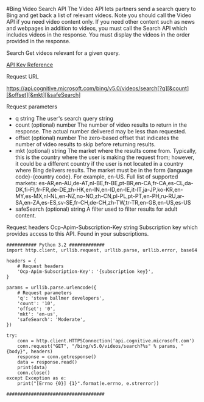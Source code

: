 #Bing Video Search API
The Video API lets partners send a search query to Bing and get back a list of relevant videos. Note you should call the Video API if you need video content only. If you need other content such as news and webpages in addition to videos, you must call the Search API which includes videos in the response. You must display the videos in the order provided in the response.

Search
Get videos relevant for a given query.

[API Key Reference](https://dev.cognitive.microsoft.com/docs/services/56b43f3ccf5ff8098cef3809/operations/56b440d2cf5ff8098cef380b)

Request URL

https://api.cognitive.microsoft.com/bing/v5.0/videos/search[?q][&count][&offset][&mkt][&safeSearch]

Request parameters
- q string The user's search query string
- count (optional) number The number of video results to return in the response. The actual number delivered may be less than requested.
- offset (optional) number The zero-based offset that indicates the number of video results to skip before returning results.
- mkt (optional) string The market where the results come from. Typically, this is the country where the user is making the request from; however, it could be a different country if the user is not located in a country where Bing delivers results. The market must be in the form {language code}-{country code}. For example, en-US. 
Full list of supported markets: 
es-AR,en-AU,de-AT,nl-BE,fr-BE,pt-BR,en-CA,fr-CA,es-CL,da-DK,fi-FI,fr-FR,de-DE,zh-HK,en-IN,en-ID,en-IE,it-IT,ja-JP,ko-KR,en-MY,es-MX,nl-NL,en-NZ,no-NO,zh-CN,pl-PL,pt-PT,en-PH,ru-RU,ar-SA,en-ZA,es-ES,sv-SE,fr-CH,de-CH,zh-TW,tr-TR,en-GB,en-US,es-US
- safeSearch (optional) string A filter used to filter results for adult content.

Request headers
Ocp-Apim-Subscription-Key string Subscription key which provides access to this API. Found in your subscriptions.

~~~~
########### Python 3.2 #############
import http.client, urllib.request, urllib.parse, urllib.error, base64

headers = {
    # Request headers
    'Ocp-Apim-Subscription-Key': '{subscription key}',
}

params = urllib.parse.urlencode({
    # Request parameters
    'q': 'steve ballmer developers',
    'count': '10',
    'offset': '0',
    'mkt': 'en-us',
    'safeSearch': 'Moderate',
})

try:
    conn = http.client.HTTPSConnection('api.cognitive.microsoft.com')
    conn.request("GET", "/bing/v5.0/videos/search?%s" % params, "{body}", headers)
    response = conn.getresponse()
    data = response.read()
    print(data)
    conn.close()
except Exception as e:
    print("[Errno {0}] {1}".format(e.errno, e.strerror))

####################################
~~~~